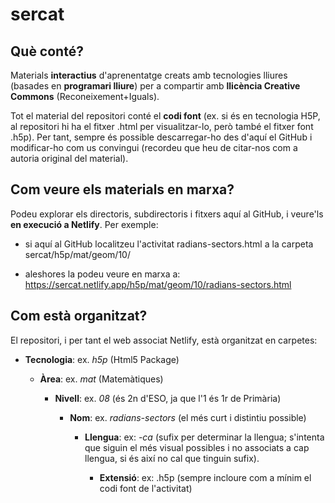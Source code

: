 # sercat

## Què conté?

Materials **interactius** d'aprenentatge creats amb tecnologies lliures (basades en **programari lliure**) per a compartir amb **llicència Creative Commons** (Reconeixement+Iguals).

Tot el material del repositori conté el **codi font** (ex. si és en tecnologia H5P, al repositori hi ha el fitxer .html per visualitzar-lo, però també el fitxer font .h5p). Per tant, sempre és possible descarregar-ho des d'aquí el GitHub i modificar-ho com us convingui (recordeu que heu de citar-nos com a autoria original del material).

## Com veure els materials en marxa?

Podeu explorar els directoris, subdirectoris i fitxers aquí al GitHub, i veure'ls **en execució a Netlify**. Per exemple:

- si aquí al GitHub localitzeu l'activitat radians-sectors.html a la carpeta sercat/h5p/mat/geom/10/

- aleshores la podeu veure en marxa a: https://sercat.netlify.app/h5p/mat/geom/10/radians-sectors.html

## Com està organitzat?

El repositori, i per tant el web associat Netlify, està organitzat en carpetes:

- **Tecnologia**: ex. _h5p_ (Html5 Package)

  - **Àrea**: ex. _mat_ (Matemàtiques)
  
    - **Nivell**: ex. _08_ (és 2n d'ESO, ja que l'1 és 1r de Primària)
    
      - **Nom**: ex. _radians-sectors_ (el més curt i distintiu possible)
      
        - **Llengua**: ex: _-ca_ (sufix per determinar la llengua; s'intenta que siguin el més visual possibles i no associats a cap llengua, si és així no cal que tinguin sufix).
        
          - **Extensió**: ex: .h5p (sempre incloure com a mínim el codi font de l'activitat) 
